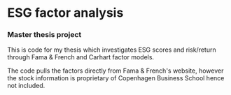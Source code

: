 # ESG factor analysis

### Master thesis project

This is code for my thesis which investigates ESG scores and risk/return through Fama & French and Carhart factor models. 

The code pulls the factors directly from Fama & French's website, however the stock information is proprietary of Copenhagen Business School
hence not included. 
